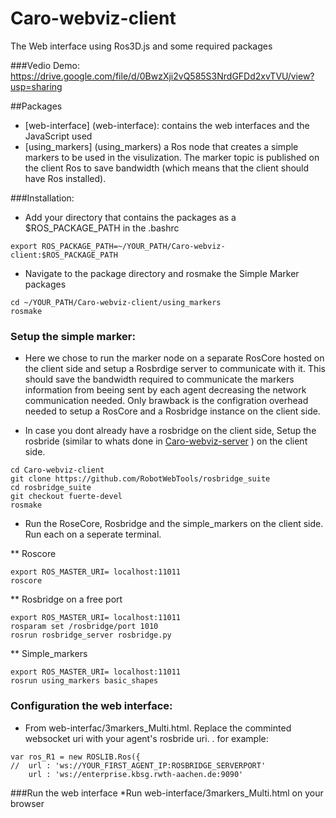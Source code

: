 # Caro-webviz-client
The Web interface using Ros3D.js and some required packages


###Vedio Demo:
https://drive.google.com/file/d/0BwzXji2vQ585S3NrdGFDd2xvTVU/view?usp=sharing

##Packages
* [web-interface] (web-interface): contains the web interfaces and the JavaScript used
* [using_markers] (using_markers) a Ros node that creates a simple markers to be used in the visulization. The marker topic is published on the client Ros to save bandwidth (which means that the client should have Ros installed).

###Installation:
* Add your directory that contains the packages as a $ROS_PACKAGE_PATH in the .bashrc
```
export ROS_PACKAGE_PATH=~/YOUR_PATH/Caro-webviz-client:$ROS_PACKAGE_PATH
```

* Navigate to the package directory and rosmake the Simple Marker packages 
```
cd ~/YOUR_PATH/Caro-webviz-client/using_markers
rosmake
```

### Setup the simple marker:
* Here we chose to run the marker node on a separate RosCore hosted on the client side and setup a Rosbrdige server to communicate with it. This should save the bandwidth required to communicate the markers information from beeing sent by each agent decreasing the network communication needed. Only brawback is the configration overhead needed to setup a RosCore and a Rosbridge instance on the client side.

* In case you dont already have a rosbridge on the client side, Setup the rosbride (similar to whats done in [Caro-webviz-server](https://github.com/MostafaGomaa/Caro-webviz-server/) ) on the client side.
 ```
cd Caro-webviz-client
git clone https://github.com/RobotWebTools/rosbridge_suite
cd rosbridge_suite
git checkout fuerte-devel
rosmake
```

* Run the RoseCore, Rosbridge and the simple_markers on the client side. Run each on a seperate terminal.

** Roscore
```
export ROS_MASTER_URI= localhost:11011
roscore
```

** Rosbridge on a free port
```
export ROS_MASTER_URI= localhost:11011
rosparam set /rosbridge/port 1010
rosrun rosbridge_server rosbridge.py
```

** Simple_markers
```
export ROS_MASTER_URI= localhost:11011
rosrun using_markers basic_shapes
```


### Configuration the web interface:
* From web-interfac/3markers_Multi.html. Replace the comminted websocket uri with your agent's rosbride uri.
. for example:
```
var ros_R1 = new ROSLIB.Ros({
//  url : 'ws://YOUR_FIRST_AGENT_IP:ROSBRIDGE_SERVERPORT'
    url : 'ws://enterprise.kbsg.rwth-aachen.de:9090'

```


###Run the web interface
*Run web-interface/3markers_Multi.html on your browser



